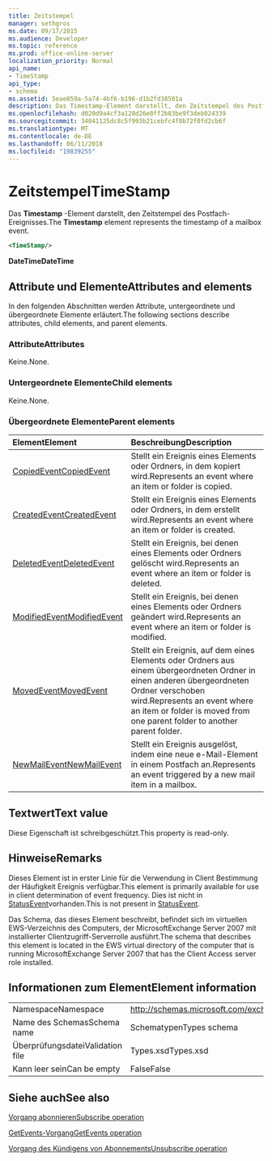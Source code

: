 ```yaml
---
title: Zeitstempel
manager: sethgros
ms.date: 09/17/2015
ms.audience: Developer
ms.topic: reference
ms.prod: office-online-server
localization_priority: Normal
api_name:
- TimeStamp
api_type:
- schema
ms.assetid: 5eae859a-5a74-4bf6-b196-d1b2fd38501a
description: Das Timestamp-Element darstellt, den Zeitstempel des Postfach-Ereignisses.
ms.openlocfilehash: d020d9a4cf3a128d26e0ff2b83be9f3deb024339
ms.sourcegitcommit: 34041125dc8c5f993b21cebfc4f8b72f0fd2cb6f
ms.translationtype: MT
ms.contentlocale: de-DE
ms.lasthandoff: 06/11/2018
ms.locfileid: "19839255"
---
```

# <a name="timestamp"></a><span data-ttu-id="dfa9a-103">Zeitstempel</span><span class="sxs-lookup"><span data-stu-id="dfa9a-103">TimeStamp</span></span>

<span data-ttu-id="dfa9a-104">Das **Timestamp** -Element darstellt, den Zeitstempel des Postfach-Ereignisses.</span><span class="sxs-lookup"><span data-stu-id="dfa9a-104">The **Timestamp** element represents the timestamp of a mailbox event.</span></span> 
  
```xml
<TimeStamp/>
```

 <span data-ttu-id="dfa9a-105">**DateTime**</span><span class="sxs-lookup"><span data-stu-id="dfa9a-105">**DateTime**</span></span>
## <a name="attributes-and-elements"></a><span data-ttu-id="dfa9a-106">Attribute und Elemente</span><span class="sxs-lookup"><span data-stu-id="dfa9a-106">Attributes and elements</span></span>

<span data-ttu-id="dfa9a-107">In den folgenden Abschnitten werden Attribute, untergeordnete und übergeordnete Elemente erläutert.</span><span class="sxs-lookup"><span data-stu-id="dfa9a-107">The following sections describe attributes, child elements, and parent elements.</span></span>
  
### <a name="attributes"></a><span data-ttu-id="dfa9a-108">Attribute</span><span class="sxs-lookup"><span data-stu-id="dfa9a-108">Attributes</span></span>

<span data-ttu-id="dfa9a-109">Keine.</span><span class="sxs-lookup"><span data-stu-id="dfa9a-109">None.</span></span>
  
### <a name="child-elements"></a><span data-ttu-id="dfa9a-110">Untergeordnete Elemente</span><span class="sxs-lookup"><span data-stu-id="dfa9a-110">Child elements</span></span>

<span data-ttu-id="dfa9a-111">Keine.</span><span class="sxs-lookup"><span data-stu-id="dfa9a-111">None.</span></span>
  
### <a name="parent-elements"></a><span data-ttu-id="dfa9a-112">Übergeordnete Elemente</span><span class="sxs-lookup"><span data-stu-id="dfa9a-112">Parent elements</span></span>

|<span data-ttu-id="dfa9a-113">**Element**</span><span class="sxs-lookup"><span data-stu-id="dfa9a-113">**Element**</span></span>|<span data-ttu-id="dfa9a-114">**Beschreibung**</span><span class="sxs-lookup"><span data-stu-id="dfa9a-114">**Description**</span></span>|
|:-----|:-----|
|[<span data-ttu-id="dfa9a-115">CopiedEvent</span><span class="sxs-lookup"><span data-stu-id="dfa9a-115">CopiedEvent</span></span>](copiedevent.md) <br/> |<span data-ttu-id="dfa9a-116">Stellt ein Ereignis eines Elements oder Ordners, in dem kopiert wird.</span><span class="sxs-lookup"><span data-stu-id="dfa9a-116">Represents an event where an item or folder is copied.</span></span>  <br/> |
|[<span data-ttu-id="dfa9a-117">CreatedEvent</span><span class="sxs-lookup"><span data-stu-id="dfa9a-117">CreatedEvent</span></span>](createdevent.md) <br/> |<span data-ttu-id="dfa9a-118">Stellt ein Ereignis eines Elements oder Ordners, in dem erstellt wird.</span><span class="sxs-lookup"><span data-stu-id="dfa9a-118">Represents an event where an item or folder is created.</span></span>  <br/> |
|[<span data-ttu-id="dfa9a-119">DeletedEvent</span><span class="sxs-lookup"><span data-stu-id="dfa9a-119">DeletedEvent</span></span>](deletedevent.md) <br/> |<span data-ttu-id="dfa9a-120">Stellt ein Ereignis, bei denen eines Elements oder Ordners gelöscht wird.</span><span class="sxs-lookup"><span data-stu-id="dfa9a-120">Represents an event where an item or folder is deleted.</span></span>  <br/> |
|[<span data-ttu-id="dfa9a-121">ModifiedEvent</span><span class="sxs-lookup"><span data-stu-id="dfa9a-121">ModifiedEvent</span></span>](modifiedevent.md) <br/> |<span data-ttu-id="dfa9a-122">Stellt ein Ereignis, bei denen eines Elements oder Ordners geändert wird.</span><span class="sxs-lookup"><span data-stu-id="dfa9a-122">Represents an event where an item or folder is modified.</span></span>  <br/> |
|[<span data-ttu-id="dfa9a-123">MovedEvent</span><span class="sxs-lookup"><span data-stu-id="dfa9a-123">MovedEvent</span></span>](movedevent.md) <br/> |<span data-ttu-id="dfa9a-124">Stellt ein Ereignis, auf dem eines Elements oder Ordners aus einem übergeordneten Ordner in einen anderen übergeordneten Ordner verschoben wird.</span><span class="sxs-lookup"><span data-stu-id="dfa9a-124">Represents an event where an item or folder is moved from one parent folder to another parent folder.</span></span>  <br/> |
|[<span data-ttu-id="dfa9a-125">NewMailEvent</span><span class="sxs-lookup"><span data-stu-id="dfa9a-125">NewMailEvent</span></span>](newmailevent.md) <br/> |<span data-ttu-id="dfa9a-126">Stellt ein Ereignis ausgelöst, indem eine neue e-Mail-Element in einem Postfach an.</span><span class="sxs-lookup"><span data-stu-id="dfa9a-126">Represents an event triggered by a new mail item in a mailbox.</span></span>  <br/> |
   
## <a name="text-value"></a><span data-ttu-id="dfa9a-127">Textwert</span><span class="sxs-lookup"><span data-stu-id="dfa9a-127">Text value</span></span>

<span data-ttu-id="dfa9a-128">Diese Eigenschaft ist schreibgeschützt.</span><span class="sxs-lookup"><span data-stu-id="dfa9a-128">This property is read-only.</span></span>
  
## <a name="remarks"></a><span data-ttu-id="dfa9a-129">Hinweise</span><span class="sxs-lookup"><span data-stu-id="dfa9a-129">Remarks</span></span>

<span data-ttu-id="dfa9a-130">Dieses Element ist in erster Linie für die Verwendung in Client Bestimmung der Häufigkeit Ereignis verfügbar.</span><span class="sxs-lookup"><span data-stu-id="dfa9a-130">This element is primarily available for use in client determination of event frequency.</span></span> <span data-ttu-id="dfa9a-131">Dies ist nicht in [StatusEvent](statusevent.md)vorhanden.</span><span class="sxs-lookup"><span data-stu-id="dfa9a-131">This is not present in [StatusEvent](statusevent.md).</span></span>
  
<span data-ttu-id="dfa9a-132">Das Schema, das dieses Element beschreibt, befindet sich im virtuellen EWS-Verzeichnis des Computers, der MicrosoftExchange Server 2007 mit installierter Clientzugriff-Serverrolle ausführt.</span><span class="sxs-lookup"><span data-stu-id="dfa9a-132">The schema that describes this element is located in the EWS virtual directory of the computer that is running MicrosoftExchange Server 2007 that has the Client Access server role installed.</span></span>
  
## <a name="element-information"></a><span data-ttu-id="dfa9a-133">Informationen zum Element</span><span class="sxs-lookup"><span data-stu-id="dfa9a-133">Element information</span></span>

|||
|:-----|:-----|
|<span data-ttu-id="dfa9a-134">Namespace</span><span class="sxs-lookup"><span data-stu-id="dfa9a-134">Namespace</span></span>  <br/> |http://schemas.microsoft.com/exchange/services/2006/types  <br/> |
|<span data-ttu-id="dfa9a-135">Name des Schemas</span><span class="sxs-lookup"><span data-stu-id="dfa9a-135">Schema name</span></span>  <br/> |<span data-ttu-id="dfa9a-136">Schematypen</span><span class="sxs-lookup"><span data-stu-id="dfa9a-136">Types schema</span></span>  <br/> |
|<span data-ttu-id="dfa9a-137">Überprüfungsdatei</span><span class="sxs-lookup"><span data-stu-id="dfa9a-137">Validation file</span></span>  <br/> |<span data-ttu-id="dfa9a-138">Types.xsd</span><span class="sxs-lookup"><span data-stu-id="dfa9a-138">Types.xsd</span></span>  <br/> |
|<span data-ttu-id="dfa9a-139">Kann leer sein</span><span class="sxs-lookup"><span data-stu-id="dfa9a-139">Can be empty</span></span>  <br/> |<span data-ttu-id="dfa9a-140">False</span><span class="sxs-lookup"><span data-stu-id="dfa9a-140">False</span></span>  <br/> |
   
## <a name="see-also"></a><span data-ttu-id="dfa9a-141">Siehe auch</span><span class="sxs-lookup"><span data-stu-id="dfa9a-141">See also</span></span>



[<span data-ttu-id="dfa9a-142">Vorgang abonnieren</span><span class="sxs-lookup"><span data-stu-id="dfa9a-142">Subscribe operation</span></span>](subscribe-operation.md)
  
[<span data-ttu-id="dfa9a-143">GetEvents-Vorgang</span><span class="sxs-lookup"><span data-stu-id="dfa9a-143">GetEvents operation</span></span>](getevents-operation.md)
  
[<span data-ttu-id="dfa9a-144">Vorgang des Kündigens von Abonnements</span><span class="sxs-lookup"><span data-stu-id="dfa9a-144">Unsubscribe operation</span></span>](unsubscribe-operation.md)

